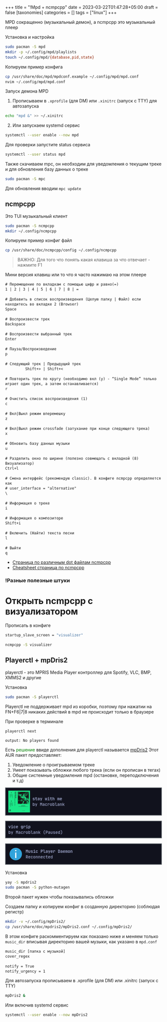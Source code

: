 +++
title = "!Mpd + ncmpcpp"
date = 2023-03-22T01:47:28+05:00
draft = false
[taxonomies]
categories = []
tags = ["linux"]
+++

MPD сокращенно (музыкальный демон), а ncmpcpp это музыкальный плеер

Установка и настройка
```sh
sudo pacman -S mpd
mkdir -p ~/.config/mpd/playlists
touch ~/.config/mpd/{database,pid,state}
```

Копируем пример конфига
```sh
cp /usr/share/doc/mpd/mpdconf.example ~/.config/mpd/mpd.conf
nvim ~/.config/mpd/mpd.conf
```
<!-- Либо используем [мой пользовательский конфиг файл]() -->

Запуск демона MPD

1. Прописываем в `.xprofile` (для DM) или `.xinitrc` (запуск с TTY) для автозапуска
```sh
echo "mpd &" >> ~/.xinitrc
```

2. Или запускаем systemd сервис
```sh
systemctl --user enable --now mpd
```
Для проверки запустите status сервиса
```sh
systemctl --user status mpd
```

Также скачиваем mpc, он необходим для уведомления о текущим треке и для обновления базу данных о треке
```sh
sudo pacman -S mpc
```
Для обновления вводим `mpc update`

## ncmpcpp

Это TUI музыкальный клиент

```sh
sudo pacman -S ncmpcpp
mkdir ~/.config/ncmpcpp
```
Копируем пример конфиг файл
```sh
cp /usr/share/doc/ncmpcpp/config ~/.config/ncmpcpp
```
<!-- Либо используем [мой пользовательский конфиг файл]() -->

> ВАЖНО: Для того что понять какая клавиша за что отвечает - нажмите F1

Мини версия клавиш или то что я часто нажимаю на этом плеере

```
# Перемещение по вкладкам с помощью цифр и равно(=)
1 | 2 | 3 | 4 | 5 | 6 | 7 | 8 | =

# Добавить в список воспроизведения (Целую папку | Файл) если находитесь во вкладке 2 (Browser)
Space

# Воспроизвести трек
Backspace

# Воспроизвести выбранный трек
Enter

# Пауза/Воспроизведение
p

# Следующий трек | Предыдущий трек
         Shift+> | Shift+<

# Повторить трек по кругу (необходимо вкл (y) - “Single Mode” только играет один трек, а затем останавливается)
r

# Очистить список воспроизведения (1)
c

# Вкл|Выкл режим вперемешку
z

# Вкл|Выкл режим crossfade (затухание при конце следующего трека)
x

# Обновить базу данных музыки
u

# Разделить окно по ширине (полезно совмещать с вкладкой (8) Визуализатор)
Ctrl+l

# Смена интерфейс (рекомендую classic). В конфиге ncmpcpp определяется как
# user_interface = "alternative"
\

# Информация о треке
i

# Информация о композиторе
Shift+i

# Включить (Найти) текста песни
l

# Выйти
q
```
* [Страница по различным dot файлам ncmpcpp](http://dotshare.it/category/mpd/ncmpcpp/)
* [Cheatsheet страница по ncmpcpp](https://pkgbuild.com/~jelle/ncmpcpp/)

### !Разные полезные штуки

# Открыть ncmpcpp с визуализатором

Прописать в конфиге
```sh
startup_slave_screen = "visualizer"
```

```sh
ncmpcpp -S visualizer
```

## Playerctl + mpDris2

playerctl - это MPRIS Media Player контроллер для Spotify, VLC, BMP, XMMS2 и другие

Установка
```sh
sudo pacman -S playerctl
```

Playerctl не поддерживает mpd из коробки, поэтому при нажатии на FN+F6|7|8 никаких действий в mpd не происходит только в браузере

При проверке в терминале
```sh
playerctl next
```
```
output: No players found
```

Есть <font color="green">решение</font> ввиде дополнения для playerctl называется [mpDris2](https://github.com/eonpatapon/mpDris2)
Этот AUR пакет предоставляет:
1. Уведомление о проигрываемом треке
2. Умеет показывать обложки любого трека (если он прописан в тегах)
3. Общие системные уведомления mpd (остановке, переподключения и т.д)

![](/images/mpd-with-ncmpcpp/mpDris2_1.png)

![](/images/mpd-with-ncmpcpp/mpDris2_2.png)

![](/images/mpd-with-ncmpcpp/mpDris2_3.png)

Установка
```sh
yay -S mpdris2
sudo pacman -S python-mutagen
```
Второй пакет нужен чтобы показывались обложки

Создаем папку и копируем конфиг в созданную директорию (соблюдая регистр)
```sh
mkdir -v ~/.config/mpDris2/
cp /usr/share/doc/mpdris2/mpDris2.conf ~/.config/mpDris2/
```
В этом конфиге раскомментируем как показано ниже и меняем только `music_dir` вписывая директорию вашей музыки, как указано в `mpd.conf`
```
music_dir [папка с музыкой]
cover_regex

notify = True
notify_urgency = 1
```

Для автозапуска прописываем в .xprofile (для DM) или .xinitrc (запуск с TTY)
```sh
mpDris2 &
```
Или включив systemd сервис
```sh
systemctl --user enable --now mpDris2
```
